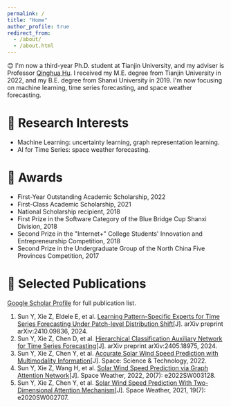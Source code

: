 ```yaml
---
permalink: /
title: "Home"
author_profile: true
redirect_from: 
  - /about/
  - /about.html
---
```


:blush: I'm now a third-year Ph.D. student at Tianjin University, and my adviser is Professor [Qinghua Hu](https://cic.tju.edu.cn/faculty/huqinghua/index.html). I received my M.E. degree from Tianjin University in 2022, and my B.E. degree from Shanxi University in 2019. I'm now focusing on machine learning, time series forecasting, and space weather forecasting.

:sparkling_heart: Research Interests
=====
- Machine Learning: uncertainty learning, graph representation learning.
- AI for Time Series: space weather forecasting.

:ribbon: Awards
=====
- First-Year Outstanding Academic Scholarship, 2022
- First-Class Academic Scholarship, 2021
- National Scholarship recipient, 2018
- First Prize in the Software Category of the Blue Bridge Cup Shanxi Division, 2018
- Second Prize in the "Internet+" College Students' Innovation and Entrepreneurship Competition, 2018
- Second Prize in the Undergraduate Group of the North China Five Provinces Competition, 2017


:tada: Selected Publications
======

[Google Scholar Profile](https://scholar.google.com/citations?user=mt6u__wAAAAJ&hl=zh-CN&oi=ao) for full publication list.

1. Sun Y, Xie Z, Eldele E, et al. [Learning Pattern-Specific Experts for Time Series Forecasting Under Patch-level Distribution Shift](https://arxiv.org/pdf/2410.09836)[J]. arXiv preprint arXiv:2410.09836, 2024.
2. Sun Y, Xie Z, Chen D, et al. [Hierarchical Classification Auxiliary Network for Time Series Forecasting](https://arxiv.org/pdf/2405.18975)[J]. arXiv preprint arXiv:2405.18975, 2024.
3. Sun Y, Xie Z, Chen Y, et al. [Accurate Solar Wind Speed Prediction with Multimodality Information](https://spj.science.org/doi/full/10.34133/2022/9805707?adobe_mc=MCMID%3D14000605405683999525849378418609464876%7CMCORGID%3D242B6472541199F70A4C98A6%2540AdobeOrg%7CTS%3D1698105600)[J]. Space: Science & Technology, 2022.
4. Sun Y, Xie Z, Wang H, et al. [Solar Wind Speed Prediction via Graph Attention Network](https://agupubs.onlinelibrary.wiley.com/doi/pdf/10.1029/2022SW003128)[J]. Space Weather, 2022, 20(7): e2022SW003128.
5. Sun Y, Xie Z, Chen Y, et al. [Solar Wind Speed Prediction With Two-Dimensional Attention Mechanism](https://agupubs.onlinelibrary.wiley.com/doi/pdf/10.1029/2020SW002707)[J]. Space Weather, 2021, 19(7): e2020SW002707.
